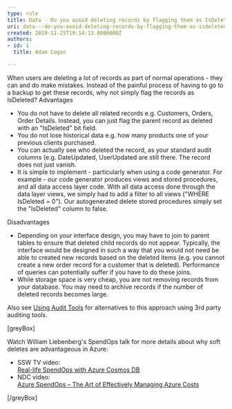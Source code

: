 ```yaml
---
type: rule
title: Data - Do you avoid deleting records by flagging them as IsDeleted (aka Soft Delete)?
uri: data---do-you-avoid-deleting-records-by-flagging-them-as-isdeleted-aka-soft-delete
created: 2019-11-25T19:14:13.0000000Z
authors:
- id: 1
  title: Adam Cogan

---
```


When users are deleting a lot of records as part of normal operations - they can and do make mistakes. Instead of the painful process of having to go to a backup to get these records, why not simply flag the records as IsDeleted?
 Advantages

- You do not have to delete all related records e.g. Customers, Orders, Order Details. Instead, you can just flag the parent record as deleted with an "IsDeleted" bit field.
- You do not lose historical data e.g. how many products one of your previous clients purchased.
- You can actually see who deleted the record, as your standard audit columns (e.g. DateUpdated, UserUpdated are still there. The record does not just vanish.
- It is simple to implement - particularly when using a code generator. For example - our code generator produces views and stored procedures, and all data access layer code. With all data access done through the data layer views, we simply had to add a filter to all views ("WHERE IsDeleted = 0"). Our autogenerated delete stored procedures simply set the "IsDeleted" column to false.

Disadvantages

- Depending on your interface design, you may have to join to parent tables to ensure that deleted child records do not appear. Typically, the interface would be designed in such a way that you would not need be able to created new records based on the deleted items (e.g. you cannot create a new order record for a customer that is deleted). Performance of queries can potentially suffer if you have to do these joins.
- While storage space is very cheap, you are not removing records from your database. You may need to archive records if the number of deleted records becomes large.


Also see [Using Audit Tools](/_layouts/15/FIXUPREDIRECT.ASPX?WebId=3dfc0e07-e23a-4cbb-aac2-e778b71166a2&amp;TermSetId=07da3ddf-0924-4cd2-a6d4-a4809ae20160&amp;TermId=ef105dbd-7c49-4c2b-8e96-b78ac507d5e6) for alternatives to this approach using 3rd party auditing tools.

[greyBox]
 
Watch William Liebenberg's SpendOps talk for more details about why soft deletes are advantageous in Azure:

- SSW TV video: <br>         [Real-life SpendOps with Azure Cosmos DB](https&#58;//www.youtube.com/watch?v=qfPQR8XlwFo)
- NDC video: <br>         [Azure SpendOps – The Art of Effectively Managing Azure Costs](https&#58;//www.youtube.com/watch?v=zxSlKiWOOzw)

 
[/greyBox]
